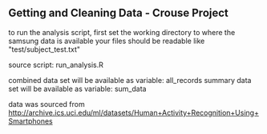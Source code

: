 ## Getting and Cleaning Data - Crouse Project

to run the analysis script, first set the working directory to where the samsung data is available
your files should be readable like "test/subject_test.txt"

source script: run_analysis.R

combined data set will be available as variable: all_records
summary data set will be available as variable: sum_data


data was sourced from http://archive.ics.uci.edu/ml/datasets/Human+Activity+Recognition+Using+Smartphones 
